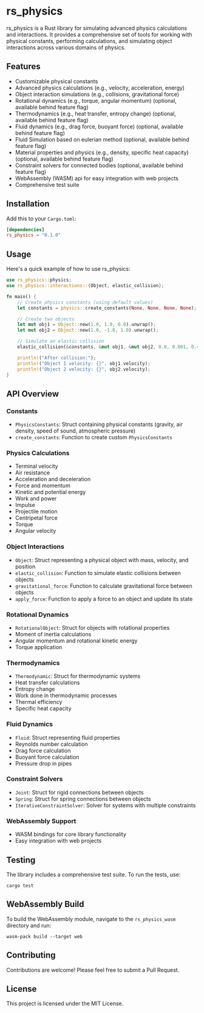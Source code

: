 # rs_physics

rs_physics is a Rust library for simulating advanced physics calculations and interactions. 
It provides a comprehensive set of tools for working with physical constants, performing calculations, and simulating object interactions across various domains of physics.

## Features

- Customizable physical constants
- Advanced physics calculations (e.g., velocity, acceleration, energy)
- Object interaction simulations (e.g., collisions, gravitational force)
- Rotational dynamics (e.g., torque, angular momentum) (optional, available behind feature flag)
- Thermodynamics (e.g., heat transfer, entropy change) (optional, available behind feature flag)
- Fluid dynamics (e.g., drag force, buoyant force) (optional, available behind feature flag)
- Fluid Simulation based on eulerian method (optional, available behind feature flag)
- Material properties and physics (e.g., density, specific heat capacity) (optional, available behind feature flag)
- Constraint solvers for connected bodies (optional, available behind feature flag)
- WebAssembly (WASM) api for easy integration with web projects
- Comprehensive test suite

## Installation

Add this to your `Cargo.toml`:

```toml
[dependencies]
rs_physics = "0.1.0"
```

## Usage

Here's a quick example of how to use rs_physics:

```rust
use rs_physics::physics;
use rs_physics::interactions::{Object, elastic_collision};

fn main() {
    // Create physics constants (using default values)
    let constants = physics::create_constants(None, None, None, None);

    // Create two objects
    let mut obj1 = Object::new(1.0, 1.0, 0.0).unwrap();
    let mut obj2 = Object::new(1.0, -1.0, 1.0).unwrap();

    // Simulate an elastic collision
    elastic_collision(&constants, &mut obj1, &mut obj2, 0.0, 0.001, 0.47, 1.0).unwrap();

    println!("After collision:");
    println!("Object 1 velocity: {}", obj1.velocity);
    println!("Object 2 velocity: {}", obj2.velocity);
}
```

## API Overview

### Constants

- `PhysicsConstants`: Struct containing physical constants (gravity, air density, speed of sound, atmospheric pressure)
- `create_constants`: Function to create custom `PhysicsConstants`

### Physics Calculations

- Terminal velocity
- Air resistance
- Acceleration and deceleration
- Force and momentum
- Kinetic and potential energy
- Work and power
- Impulse
- Projectile motion
- Centripetal force
- Torque
- Angular velocity

### Object Interactions

- `Object`: Struct representing a physical object with mass, velocity, and position
- `elastic_collision`: Function to simulate elastic collisions between objects
- `gravitational_force`: Function to calculate gravitational force between objects
- `apply_force`: Function to apply a force to an object and update its state

### Rotational Dynamics

- `RotationalObject`: Struct for objects with rotational properties
- Moment of inertia calculations
- Angular momentum and rotational kinetic energy
- Torque application

### Thermodynamics

- `Thermodynamic`: Struct for thermodynamic systems
- Heat transfer calculations
- Entropy change
- Work done in thermodynamic processes
- Thermal efficiency
- Specific heat capacity

### Fluid Dynamics

- `Fluid`: Struct representing fluid properties
- Reynolds number calculation
- Drag force calculation
- Buoyant force calculation
- Pressure drop in pipes

### Constraint Solvers

- `Joint`: Struct for rigid connections between objects
- `Spring`: Struct for spring connections between objects
- `IterativeConstraintSolver`: Solver for systems with multiple constraints

### WebAssembly Support

- WASM bindings for core library functionality
- Easy integration with web projects

## Testing

The library includes a comprehensive test suite. To run the tests, use:

```
cargo test
```

## WebAssembly Build

To build the WebAssembly module, navigate to the `rs_physics_wasm` directory and run:

```
wasm-pack build --target web
```

## Contributing

Contributions are welcome! Please feel free to submit a Pull Request.

## License

This project is licensed under the MIT License.